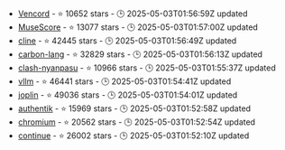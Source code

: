 - [Vencord](https://github.com/Vendicated/Vencord) - ⭐ 10652 stars - 🕒 2025-05-03T01:56:59Z updated
- [MuseScore](https://github.com/musescore/MuseScore) - ⭐ 13077 stars - 🕒 2025-05-03T01:57:00Z updated
- [cline](https://github.com/cline/cline) - ⭐ 42445 stars - 🕒 2025-05-03T01:56:49Z updated
- [carbon-lang](https://github.com/carbon-language/carbon-lang) - ⭐ 32829 stars - 🕒 2025-05-03T01:56:13Z updated
- [clash-nyanpasu](https://github.com/libnyanpasu/clash-nyanpasu) - ⭐ 10966 stars - 🕒 2025-05-03T01:55:37Z updated
- [vllm](https://github.com/vllm-project/vllm) - ⭐ 46441 stars - 🕒 2025-05-03T01:54:41Z updated
- [joplin](https://github.com/laurent22/joplin) - ⭐ 49036 stars - 🕒 2025-05-03T01:54:01Z updated
- [authentik](https://github.com/goauthentik/authentik) - ⭐ 15969 stars - 🕒 2025-05-03T01:52:58Z updated
- [chromium](https://github.com/chromium/chromium) - ⭐ 20562 stars - 🕒 2025-05-03T01:52:54Z updated
- [continue](https://github.com/continuedev/continue) - ⭐ 26002 stars - 🕒 2025-05-03T01:52:10Z updated
